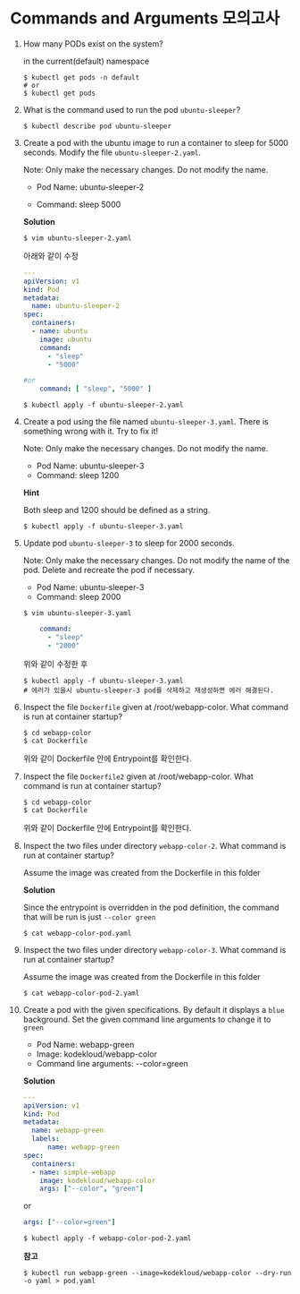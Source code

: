 # Commands and Arguments 모의고사



1. How many PODs exist on the system?

   in the current(default) namespace

   ```
   $ kubectl get pods -n default
   # or
   $ kubectl get pods
   ```

2. What is the command used to run the pod `ubuntu-sleeper`?

   ```
   $ kubectl describe pod ubuntu-sleeper
   ```

3. Create a pod with the ubuntu image to run a container to sleep for 5000 seconds. Modify the file `ubuntu-sleeper-2.yaml`.

   Note: Only make the necessary changes. Do not modify the name.

   - Pod Name: ubuntu-sleeper-2

   - Command: sleep 5000

   **Solution**

   ```
   $ vim ubuntu-sleeper-2.yaml
   ```

   아래와 같이 수정

   ```yaml
   ---
   apiVersion: v1 
   kind: Pod 
   metadata:
     name: ubuntu-sleeper-2 
   spec:
     containers:
     - name: ubuntu
       image: ubuntu
       command:
         - "sleep"
         - "5000"
   ```

   ```yaml
   #or
       command: [ "sleep", "5000" ]
   ```

   ```
   $ kubectl apply -f ubuntu-sleeper-2.yaml
   ```

4. Create a pod using the file named `ubuntu-sleeper-3.yaml`. There is something wrong with it. Try to fix it!

   Note: Only make the necessary changes. Do not modify the name.

   - Pod Name: ubuntu-sleeper-3
   - Command: sleep 1200

   **Hint**

   Both sleep and 1200 should be defined as a string.

   ```
   $ kubectl apply -f ubuntu-sleeper-3.yaml
   ```

5. Update pod `ubuntu-sleeper-3` to sleep for 2000 seconds.

   Note: Only make the necessary changes. Do not modify the name of the pod. Delete and recreate the pod if necessary.

   - Pod Name: ubuntu-sleeper-3
   - Command: sleep 2000

   ```
   $ vim ubuntu-sleeper-3.yaml
   ```

   ```yaml
       command:
         - "sleep"
         - "2000"
   ```

   위와 같이 수정한 후

   ```
   $ kubectl apply -f ubuntu-sleeper-3.yaml
   # 에러가 있을시 ubuntu-sleeper-3 pod를 삭제하고 재생성하면 에러 해결된다.
   ```

6. Inspect the file `Dockerfile` given at /root/webapp-color. What command is run at container startup?

   ```
   $ cd webapp-color
   $ cat Dockerfile
   ```

   위와 같이 Dockerfile 안에 Entrypoint를 확인한다.

7. Inspect the file `Dockerfile2` given at /root/webapp-color. What command is run at container startup?

   ```
   $ cd webapp-color
   $ cat Dockerfile
   ```

   위와 같이 Dockerfile 안에 Entrypoint를 확인한다.

8. Inspect the two files under directory `webapp-color-2`. What command is run at container startup?

   Assume the image was created from the Dockerfile in this folder

   **Solution**

   Since the entrypoint is overridden in the pod definition, the command that will be run is just `--color green`

   ```
   $ cat webapp-color-pod.yaml
   ```

9. Inspect the two files under directory `webapp-color-3`. What command is run at container startup?

   Assume the image was created from the Dockerfile in this folder

   ```
   $ cat webapp-color-pod-2.yaml
   ```

10. Create a pod with the given specifications. By default it displays a `blue` background. Set the given command line arguments to change it to `green`

    - Pod Name: webapp-green
    - Image: kodekloud/webapp-color
    - Command line arguments: --color=green

    **Solution**

    ```yaml
    ---
    apiVersion: v1 
    kind: Pod 
    metadata:
      name: webapp-green
      labels:
          name: webapp-green 
    spec:
      containers:
      - name: simple-webapp
        image: kodekloud/webapp-color
        args: ["--color", "green"]
    ```

    or

    ```yaml
    args: ["--color=green"]
    ```

    ```
    $ kubectl apply -f webapp-color-pod-2.yaml
    ```

    **참고**

    ```
    $ kubectl run webapp-green --image=kodekloud/webapp-color --dry-run -o yaml > pod.yaml
    ```

    

